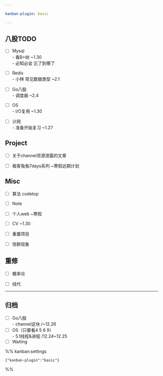 ```yaml
---

kanban-plugin: basic

---
```


## 八股TODO

- [ ] Mysql<br>- 看B+树 ~1.30<br>- 必知必会 忘了到哪了
- [ ] Redis<br>- 小林 常见数据类型 ~2.1
- [ ] Go八股<br>- 调度器 ~2.4
- [ ] OS<br>-  I/O复用 ~1.30
- [ ] 计网<br>- 准备开始复习 ~1.27


## Project

- [ ] 关于channel资源泄露的文章
- [ ] 极客兔兔7days系列 ~寒假远期计划


## Misc

- [ ] 算法 codetop
- [ ] Note
- [ ] 个人web ~寒假
- [ ] CV ~1.30
- [ ] 重置项目
- [ ] 惊群现象


## 重修

- [ ] 概率论
- [ ] 线代


***

## 归档

- [ ] Go八股<br>- channel这块 /~12.26
- [ ] OS（只要看4 5 6 9）<br>- 5.1线程&进程 /12.24~12.25
- [ ] Waiting

%% kanban:settings
```
{"kanban-plugin":"basic"}
```
%%